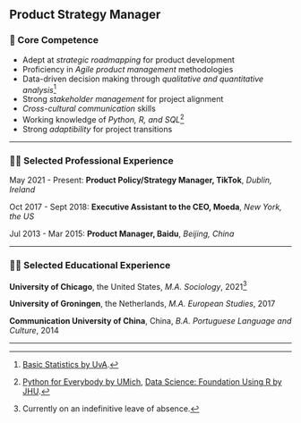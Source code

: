## Product Strategy Manager

### :pushpin: Core Competence
- Adept at *strategic roadmapping* for product development
- Proficiency in *Agile product management* methodologies
- Data-driven decision making through *qualitative and quantitative analysis*[^1]
- Strong *stakeholder management* for project alignment
- *Cross-cultural communication* skills
- Working knowledge of *Python, R, and SQL*[^2]
- Strong *adaptibility* for project transitions

---

### :man_technologist: Selected Professional Experience
May 2021 - Present: **Product Policy/Strategy Manager, TikTok**, *Dublin, Ireland*  
  
Oct 2017 - Sept 2018: **Executive Assistant to the CEO, Moeda**, *New York, the US*  
  
Jul 2013 - Mar 2015: **Product Manager, Baidu**, *Beijing, China*  

---

### :man_student: Selected Educational Experience
**University of Chicago**, the United States, *M.A. Sociology*, 2021[^3]
  
**University of Groningen**, the Netherlands, *M.A. European Studies*, 2017  
  
**Communication University of China**, China, *B.A. Portuguese Language and Culture*, 2014  

---
  
[^1]: [Basic Statistics by UvA](https://www.coursera.org/account/accomplishments/verify/QDUNXCMA3AZC).
[^2]: [Python for Everybody by UMich](https://www.coursera.org/account/accomplishments/specialization/JHWWJPZ2TTEU), [Data Science: Foundation Using R by JHU](https://www.coursera.org/account/accomplishments/specialization/SVNEUG3D9TA3).
[^3]: Currently on an indefinitive leave of absence.


